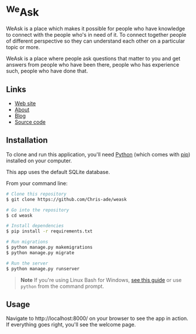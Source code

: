 # <sup>We</sup>Ask
<p>WeAsk is a place which makes it possible for people who have knowledge to connect with the people who's in need of it. To connect together people of different perspective so they can understand each other on a particular topic or more.</p>
<p>WeAsk is a place where people ask questions that matter to you and get answers from people who have been there, people who has experience such, people who have done that. </p>

## Links

* [Web site](https://weask.bytecodevision.tech/)
* [About](https://landing.bytecodevision.tech/)
* [Blog](https://weask.bytecodevision.tech/about/)
* [Source code](https://github.com/Chris-ade/weask)

## Installation

To clone and run this application, you'll need [Python](https://www.python.org/downloads/release/python-3111/) (which comes with [pip](https://pip.pypa.io/en/stable/)) installed on your computer. 

This app uses the default SQLite database.

From your command line:
```bash
# Clone this repository
$ git clone https://github.com/Chris-ade/weask

# Go into the repository
$ cd weask

# Install dependencies
$ pip install -r requirements.txt

# Run migrations
$ python manage.py makemigrations
$ python manage.py migrate

# Run the server
$ python manage.py runserver
```
> **Note**
> If you're using Linux Bash for Windows, [see this guide](https://www.howtogeek.com/261575/how-to-run-graphical-linux-desktop-applications-from-windows-10s-bash-shell/) or use `python` from the command prompt.

## Usage

Navigate to http://localhost:8000/ on your browser to see the app in action.
If everything goes right, you'll see the welcome page.
